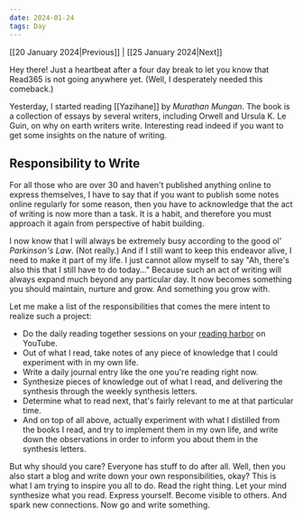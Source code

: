 ```yaml
---
date: 2024-01-24
tags: Day
---
```


[[20 January 2024|Previous]] | [[25 January 2024|Next]]

Hey there! Just a heartbeat after a four day break to let you know that Read365 is not going anywhere yet. (Well, I desperately needed this comeback.)

Yesterday, I started reading [[Yazihane]] by *Murathan Mungan*. The book is a collection of essays by several writers, including Orwell and Ursula K. Le Guin, on why on earth writers write. Interesting read indeed if you want to get some insights on the nature of writing.
## Responsibility to Write

For all those who are over 30 and haven't published anything online to express themselves, I have to say that if you want to publish some notes online regularly for some reason, then you have to acknowledge that the act of writing is now more than a task. It is a habit, and therefore you must approach it again from perspective of habit building.

I now know that I will always be extremely busy according to the good ol' *Parkinson's Law*. (Not really.) And if I still want to keep this endeavor alive, I need to make it part of my life. I just cannot allow myself to say "Ah, there's also this that I still have to do today..." Because such an act of writing will always expand much beyond any particular day. It now becomes something you should maintain, nurture and grow. And something you grow with.

Let me make a list of the responsibilities that comes the mere intent to realize such a project:

- Do the daily reading together sessions on your [reading harbor](https://www.youtube.com/@read365org) on YouTube.
- Out of what I read, take notes of any piece of knowledge that I could experiment with in my own life.
- Write a daily journal entry like the one you're reading right now.
- Synthesize pieces of knowledge out of what I read, and delivering the synthesis through the weekly synthesis letters.
- Determine what to read next, that's fairly relevant to me at that particular time.
- And on top of all above, actually experiment with what I distilled from the books I read, and try to implement them in my own life, and write down the observations in order to inform you about them in the synthesis letters.

But why should you care? Everyone has stuff to do after all. Well, then you also start a blog and write down your own responsibilities, okay? This is what I am trying to inspire you all to do. Read the right thing. Let your mind synthesize what you read. Express yourself. Become visible to others. And spark new connections. Now go and write something.